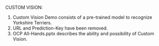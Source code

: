 CUSTOM VISION:

1. Custom Vision Demo consists of a pre-trained model to recognize Yorkshire Terriers. 
2. URL and Prediction-Key have been removed.
3. OCP All-Hands.pptx describes the ability and possibility of Custom Vision.
